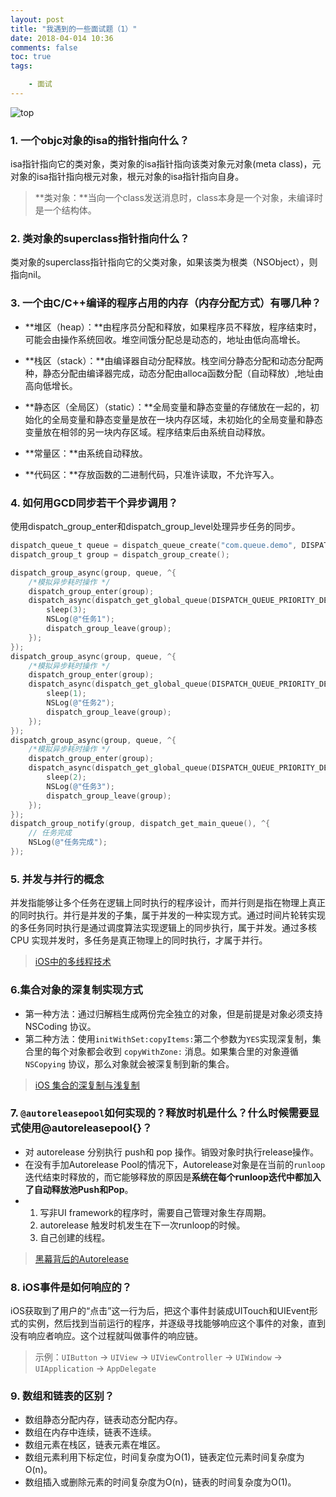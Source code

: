 ```yaml
---
layout: post
title: "我遇到的一些面试题（1）"
date: 2018-04-014 10:36
comments: false
toc: true
tags: 

	- 面试
---
```

![top](/assets/blogImg/InterviewQuestions/interview-top.jpg)

<!-- more -->

### 1. 一个objc对象的isa的指针指向什么？

isa指针指向它的类对象，类对象的isa指针指向该类对象元对象(meta class)，元对象的isa指针指向根元对象，根元对象的isa指针指向自身。

> **类对象：**当向一个class发送消息时，class本身是一个对象，未编译时是一个结构体。

### 2. 类对象的superclass指针指向什么？ 

类对象的superclass指针指向它的父类对象，如果该类为根类（NSObject），则指向nil。

### 3. 一个由C/C++编译的程序占用的内存（内存分配方式）有哪几种？

- **堆区（heap）：**由程序员分配和释放，如果程序员不释放，程序结束时，可能会由操作系统回收。堆空间饿分配总是动态的，地址由低向高增长。

- **栈区（stack）：**由编译器自动分配释放。栈空间分静态分配和动态分配两种，静态分配由编译器完成，动态分配由alloca函数分配（自动释放）,地址由高向低增长。
- **静态区（全局区）（static）：**全局变量和静态变量的存储放在一起的，初始化的全局变量和静态变量是放在一块内存区域，未初始化的全局变量和静态变量放在相邻的另一块内存区域。程序结束后由系统自动释放。
- **常量区：**由系统自动释放。
- **代码区：**存放函数的二进制代码，只准许读取，不允许写入。

### 4.  如何用GCD同步若干个异步调用？

使用dispatch_group_enter和dispatch_group_level处理异步任务的同步。

```objective-c
dispatch_queue_t queue = dispatch_queue_create("com.queue.demo", DISPATCH_QUEUE_CONCURRENT);
dispatch_group_t group = dispatch_group_create();

dispatch_group_async(group, queue, ^{
    /*模拟异步耗时操作 */
    dispatch_group_enter(group);
    dispatch_async(dispatch_get_global_queue(DISPATCH_QUEUE_PRIORITY_DEFAULT, 0), ^{
        sleep(3);
        NSLog(@"任务1");
        dispatch_group_leave(group);
    });
});
dispatch_group_async(group, queue, ^{
    /*模拟异步耗时操作 */
    dispatch_group_enter(group);
    dispatch_async(dispatch_get_global_queue(DISPATCH_QUEUE_PRIORITY_DEFAULT, 0), ^{
        sleep(1);
        NSLog(@"任务2");
        dispatch_group_leave(group);
    });
});
dispatch_group_async(group, queue, ^{
    /*模拟异步耗时操作 */
    dispatch_group_enter(group);
    dispatch_async(dispatch_get_global_queue(DISPATCH_QUEUE_PRIORITY_DEFAULT, 0), ^{
        sleep(2);
        NSLog(@"任务3");
        dispatch_group_leave(group);
    });
});
dispatch_group_notify(group, dispatch_get_main_queue(), ^{
    // 任务完成
    NSLog(@"任务完成");
});
```

### 5. 并发与并行的概念

并发指能够让多个任务在逻辑上同时执行的程序设计，而并行则是指在物理上真正的同时执行。并行是并发的子集，属于并发的一种实现方式。通过时间片轮转实现的多任务同时执行是通过调度算法实现逻辑上的同步执行，属于并发。通过多核 CPU 实现并发时，多任务是真正物理上的同时执行，才属于并行。

> [iOS中的多线程技术](http://xuyafei.cn/post/draft/ios-thread)

### 6.集合对象的深复制实现方式 

- 第一种方法：通过归解档生成两份完全独立的对象，但是前提是对象必须支持 NSCoding 协议。
- 第二种方法：使用`initWithSet:copyItems:`第二个参数为`YES`实现深复制，集合里的每个对象都会收到 `copyWithZone:` 消息。如果集合里的对象遵循 `NSCopying` 协议，那么对象就会被深复制到新的集合。

> [iOS 集合的深复制与浅复制](https://www.zybuluo.com/MicroCai/note/50592)

### 7. `@autoreleasepool`如何实现的？释放时机是什么？什么时候需要显式使用@autoreleasepool{}？ 

- 对 autorelease 分别执行 push和 pop 操作。销毁对象时执行release操作。
- 在没有手加Autorelease Pool的情况下，Autorelease对象是在当前的`runloop`迭代结束时释放的，而它能够释放的原因是**系统在每个runloop迭代中都加入了自动释放池Push和Pop**。
- 1. 写非UI framework的程序时，需要自己管理对象生存周期。
  2. autorelease 触发时机发生在下一次runloop的时候。
  3. 自己创建的线程。

> [黑幕背后的Autorelease](https://blog.sunnyxx.com/2014/10/15/behind-autorelease/)

### 8. iOS事件是如何响应的？

iOS获取到了用户的“点击”这一行为后，把这个事件封装成UITouch和UIEvent形式的实例，然后找到当前运行的程序，并逐级寻找能够响应这个事件的对象，直到没有响应者响应。这个过程就叫做事件的响应链。

> 示例：`UIButton` -> `UIView` -> `UIViewController` -> `UIWindow` -> `UIApplication` -> `AppDelegate`

### 9. 数组和链表的区别？

- 数组静态分配内存，链表动态分配内存。
- 数组在内存中连续，链表不连续。
- 数组元素在栈区，链表元素在堆区。
- 数组元素利用下标定位，时间复杂度为O(1)，链表定位元素时间复杂度为O(n)。
- 数组插入或删除元素的时间复杂度为O(n)，链表的时间复杂度为O(1)。


